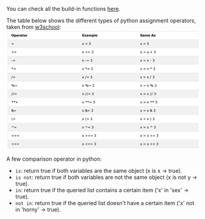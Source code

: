 You can check all the build-in functions [here](https://docs.python.org/2/library/functions.html#enumerate).

The table below shows the different types of python assignment operators, taken from [w3school](https://www.w3schools.com/python/python_operators.asp):
![](assignment_operators.png)

A few comparison operator in python:
- `is`: return true if both variables are the same object (x is x -> true).
- `is not`: return true if both variables are not the same object (x is not y -> true).
- `in`: return true if the queried list contains a certain item ('x' in 'sex' -> true).
- `not in`: return true if the queried list doesn't have a certain item ('x' not in 'horny' -> true).
